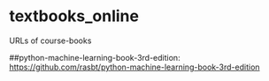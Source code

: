 # textbooks_online
URLs of course-books

##python-machine-learning-book-3rd-edition: https://github.com/rasbt/python-machine-learning-book-3rd-edition
